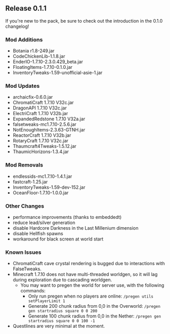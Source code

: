 ## Release 0.1.1

If you're new to the pack, be sure to check out the introduction in the 0.1.0 changelog!

### Mod Additions
- Botania r1.8-249.jar
- CodeChickenLib-1.1.8.jar
- EnderIO-1.7.10-2.3.0.429_beta.jar
- FloatingItems-1.7.10-0.1.0.jar
- InventoryTweaks-1.59-unofficial-asie-1.jar
### Mod Updates
- archaicfix-0.6.0.jar
- ChromatiCraft 1.7.10 V32c.jar
- DragonAPI 1.7.10 V32c.jar
- ElectriCraft 1.7.10 V32b.jar
- ExpandedRedstone 1.7.10 V32a.jar
- falsetweaks-mc1.7.10-2.5.6.jar
- NotEnoughItems-2.3.63-GTNH.jar
- ReactorCraft 1.7.10 V32b.jar
- RotaryCraft 1.7.10 V32c.jar
- Thaumcraft4Tweaks-1.5.12.jar
- ThaumicHorizons-1.3.4.jar
### Mod Removals
- endlessids-mc1.7.10-1.4.1.jar
- fastcraft-1.25.jar
- InventoryTweaks-1.59-dev-152.jar
- OceanFloor-1.7.10-1.0.0.jar

### Other Changes
- performance improvements (thanks to embeddedt)
- reduce lead/silver generation
- disable Hardcore Darkness in the Last Millenium dimension
- disable Hellfish spawns
- workaround for black screen at world start

### Known Issues
- ChromatiCraft cave crystal rendering is bugged due to interactions with FalseTweaks.
- Minecraft 1.7.10 does not have multi-threaded worldgen, so it will lag during exploration due to cascading worldgen.
    - You may want to pregen the world for server use, with the following commands:
        - Only run pregen when no players are online: `/pregen utils setPlayerLimit 1`
        - Generate 200 chunk radius from 0,0 in the Overworld: `/pregen gen startradius square 0 0 200`
        - Generate 100 chunk radius from 0,0 in the Nether: `/pregen gen startradius square 0 0 100 -1`
- Questlines are very minimal at the moment.
